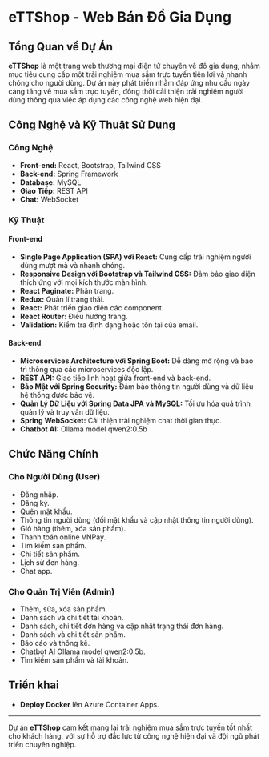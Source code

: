 # eTTShop - Web Bán Đồ Gia Dụng

## Tổng Quan về Dự Án

**eTTShop** là một trang web thương mại điện tử chuyên về đồ gia dụng, nhằm mục tiêu cung cấp một trải nghiệm mua sắm trực tuyến tiện lợi và nhanh chóng cho người dùng. Dự án này phát triển nhằm đáp ứng nhu cầu ngày càng tăng về mua sắm trực tuyến, đồng thời cải thiện trải nghiệm người dùng thông qua việc áp dụng các công nghệ web hiện đại.

## Công Nghệ và Kỹ Thuật Sử Dụng

### Công Nghệ
- **Front-end:** React, Bootstrap, Tailwind CSS
- **Back-end:** Spring Framework
- **Database:** MySQL
- **Giao Tiếp:** REST API
- **Chat:** WebSocket

### Kỹ Thuật

#### Front-end
- **Single Page Application (SPA) với React:** Cung cấp trải nghiệm người dùng mượt mà và nhanh chóng.
- **Responsive Design với Bootstrap và Tailwind CSS:** Đảm bảo giao diện thích ứng với mọi kích thước màn hình.
- **React Paginate:** Phân trang.
- **Redux:** Quản lí trạng thái.
- **React:** Phát triển giao diện các component.
- **React Router:** Điều hướng trang.
- **Validation:** Kiểm tra định dạng hoặc tồn tại của email.

#### Back-end
- **Microservices Architecture với Spring Boot:** Dễ dàng mở rộng và bảo trì thông qua các microservices độc lập.
- **REST API:** Giao tiếp linh hoạt giữa front-end và back-end.
- **Bảo Mật với Spring Security:** Đảm bảo thông tin người dùng và dữ liệu hệ thống được bảo vệ.
- **Quản Lý Dữ Liệu với Spring Data JPA và MySQL:** Tối ưu hóa quá trình quản lý và truy vấn dữ liệu.
- **Spring WebSocket:** Cải thiện trải nghiệm chat thời gian thực.
- **Chatbot AI:** Ollama model qwen2:0.5b

## Chức Năng Chính

### Cho Người Dùng (User)
- Đăng nhập.
- Đăng ký.
- Quên mật khẩu.
- Thông tin người dùng (đổi mật khẩu và cập nhật thông tin người dùng).
- Giỏ hàng (thêm, xóa sản phẩm).
- Thanh toán online VNPay.
- Tìm kiếm sản phẩm.
- Chi tiết sản phẩm.
- Lịch sử đơn hàng.
- Chat app.

### Cho Quản Trị Viên (Admin)
- Thêm, sửa, xóa sản phẩm.
- Danh sách và chi tiết tài khoản.
- Danh sách, chi tiết đơn hàng và cập nhật trạng thái đơn hàng.
- Danh sách và chi tiết sản phẩm.
- Báo cáo và thống kê.
- Chatbot AI Ollama model qwen2:0.5b.
- Tìm kiếm sản phẩm và tài khoản.

## Triển khai

- **Deploy Docker** lên Azure Container Apps.

---

Dự án **eTTShop** cam kết mang lại trải nghiệm mua sắm trực tuyến tốt nhất cho khách hàng, với sự hỗ trợ đắc lực từ công nghệ hiện đại và đội ngũ phát triển chuyên nghiệp.
